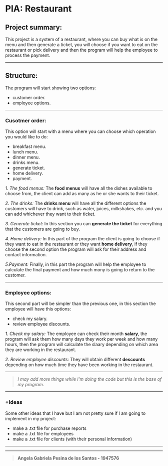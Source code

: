 # PIA: Restaurant 

## Project summary:

This project is a system of a restaurant, where you can buy what is on the menu and then generate a ticket, you will choose if you want to eat on the restaurant or pick delivery and then the program will help the employee to process the payment.

------------
## Structure:
The program will start showing two options:
- customer order.
- employee options.


------------



### Cusotmer order: 
This option will start with a menu where you can choose which operation you would like to do:
- breakfast menu.
- lunch menu.
- dinner menu.
- drinks menu.
- generate ticket.
- home delivery.
- payment.


*1. The food menus:* 
 The **food menus** will have all the dishes available to choose from, the client can add as many as he or she wants to their ticket.

*2. The drinks:*
 The **drinks menu** will have all the different options the customers will have to drink, such as water, juices, milkshakes, etc. and  you can add  whichever they want to their ticket. 


*3. Generate ticket:*
 In this section you can **generate the ticket** for everything that the customers are going to buy.


*4. Home delivery:*
 In this part of the program the client is going to choose if they want to eat in the restaurant or they want **home delivery**, if they choose the second option the program will ask for their address and contact information.  


*5.Payment:*
 Finally, in this part the program will help the employee to calculate the final payment and how much mony is going to return to the customer. 

------------
### Employee options:
This second part will be simpler than the previous one, in this section the employee will have this options:
- check my salary.
- review employee discounts.

*1. Check my salary:*
 The employee can check their month **salary**, the program will ask them how many days they work per week and how many hours, then the program will calculate the slaary depending on which area they are working in the restaurant.

*2. Review employee discounts:*
 They will obtain different **descounts** depending on how much time they have been working in the restaurant. 

------------
> *I may add more things while I'm doing the code but this is the base of my program.*

------------



### +Ideas 
Some other ideas that I have but I am not pretty sure if I am going to implement in my project:
- make a .txt file for purchase reports
- make a .txt file for employees
- make a .txt file for clients (with their personal information)

------------


------------

> **Angela Gabriela Pesina de los Santos - 1947576**

